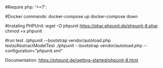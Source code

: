 #Require
php: '>=7':

#Docker commands:
docker-compose up
docker-compose down

#Instaling PHPUnit:
wget -O phpunit https://phar.phpunit.de/phpunit-8.phar
chmod +x phpunit

#run test
./phpunit --bootstrap vendor/autoload.php tests/AbstractModelTest
./phpunit --bootstrap vendor/autoload.php --configuration="phpunit.xml"

Documentation: https://phpunit.de/getting-started/phpunit-8.html
